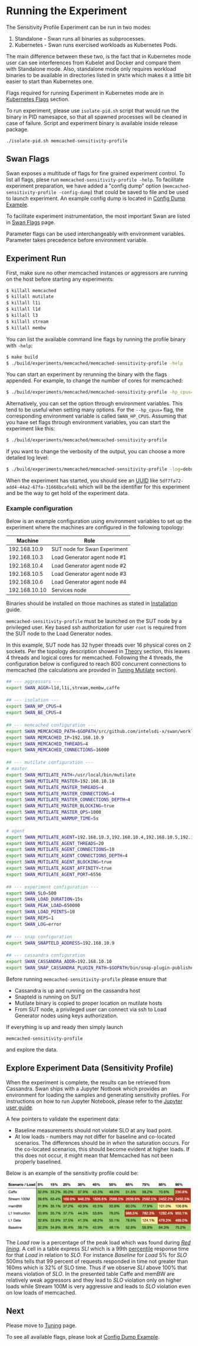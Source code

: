
# Running the Experiment

The Sensitivity Profile Experiment can be run in two modes:

1. Standalone - Swan runs all binaries as subprocesses.
1. Kubernetes - Swan runs exercised workloads as Kubernetes Pods.

The main difference between these two, is the fact that in Kubernetes mode user can see interferences from Kubelet and Docker and compare them with Standalone mode. Also, standalone mode only requires workload binaries to be available in directories listed in `$PATH` which makes it a little bit easier to start than Kubernetes one.

Flags required for running Experiment in Kubernetes mode are in [Kubernetes Flags](swan_flags.md#Kubernetes-Flags) section.
 
To run experiment, please use `isolate-pid.sh` script that would run the binary in PID namesapce, so that all spawned processes will be cleaned in case of failure. Script and experiment binary is available inside release package.

```
./isolate-pid.sh memcached-sensitivity-profile
```
 
## Swan Flags

Swan exposes a multitude of flags for fine grained experiment control. To list all flags, plese run `memcached-sensitivity-profile -help`. To facilitate experiment preparation, we have added a "config dump" option (`memcached-sensitivity-profile -config-dump`) that could be saved to file and be used to launch experiment. An example config dump is located in [Config Dump Example](config_dump_example.md).

To facilitate experiment instrumentation, the most important Swan are listed in [Swan Flags](swan_flags.md) page.
 
Parameter flags can be used interchangeably with environment variables. Parameter takes precedence before environment variable.

## Experiment Run

First, make sure no other memcached instances or aggressors are running on the host before starting any experiments:
```bash
$ killall memcached
$ killall mutilate
$ killall l1i
$ killall l1d
$ killall l3
$ killall stream
$ killall membw
```

You can list the available command line flags by running the profile binary with `-help`:

```bash
$ make build
$ ./build/experiments/memcached/memcached-sensitivity-profile -help
```

You can start an experiment by rerunning the binary with the flags appended. For example, to change the number of cores for memcached:

```bash
$ ./build/experiments/memcached/memcached-sensitivity-profile -hp_cpus=4
```

Alternatively, you can set the option through environment variables. This tend to be useful when setting many options.
For the `--hp_cpus=` flag, the corresponding environment variable is called `SWAN_HP_CPUS`.
Assuming that you have set flags through environment variables, you can start the experiment like this:

```bash
$ ./build/experiments/memcached/memcached-sensitivity-profile
```

If you want to change the verbosity of the output, you can choose a more detailed log level:

```bash
$ ./build/experiments/memcached/memcached-sensitivity-profile -log=debug
```

When the experiment has started, you should see an [UUID](https://en.wikipedia.org/wiki/Universally_unique_identifier) like `5df7fa72-add4-44a2-67fa-31668bcafe81` which will be the identifier for this experiment and be the way to get hold of the experiment data.

### Example configuration

Below is an example configuration using environment variables to set up the experiment where the machines are configured in the following topology:

|   Machine     |                  Role                  |
|---------------|----------------------------------------|
| 192.168.10.9  | SUT node for Swan Experiment           |
| 192.168.10.3  | Load Generator agent node #1           |
| 192.168.10.4  | Load Generator agent node #2           |
| 192.168.10.5  | Load Generator agent node #3           |
| 192.168.10.6  | Load Generator agent node #4           |
| 192.168.10.10 | Services node                          |

Binaries should be installed on those machines as stated in [Installation](installation.md) guide. 

`memcached-sensitivity-profile` must be launched on the SUT node by a privileged user.
Key based ssh authorization for user `root` is required from the SUT node to the Load Generator nodes.


In this example, SUT node has 32 hyper threads over 16 physical cores on 2 sockets. Per the topology description showed in [Theory](theory.md) section, this leaves 4 threads and logical cores for memcached.
Following the 4 threads, the configuration below is configured to reach 800 concurrent connections to memcached (the calculations are provided in [Tuning Mutilate](tuning.md#Mutilate-Tuning) section). 

```bash
## --- aggressors ---
export SWAN_AGGR=l1d,l1i,stream,membw,caffe

## --- isolation ---
export SWAN_HP_CPUS=4
export SWAN_BE_CPUS=4

## --- memcached configuration ---
export SWAN_MEMCACHED_PATH=$GOPATH/src/github.com/intelsdi-x/swan/workloads/data_caching/memcached/memcached-1.4.25/build/memcached
export SWAN_MEMCACHED_IP=192.168.10.9
export SWAN_MEMCACHED_THREADS=4
export SWAN_MEMCACHED_CONNECTIONS=16000

## --- mutilate configuration ---
# master
export SWAN_MUTILATE_PATH=/usr/local/bin/mutilate
export SWAN_MUTILATE_MASTER=192.168.10.10
export SWAN_MUTILATE_MASTER_THREADS=4
export SWAN_MUTILATE_MASTER_CONNECTIONS=4
export SWAN_MUTILATE_MASTER_CONNECTIONS_DEPTH=4
export SWAN_MUTILATE_MASTER_BLOCKING=true
export SWAN_MUTILATE_MASTER_QPS=1000
export SWAN_MUTILATE_WARMUP_TIME=5s

# agent
export SWAN_MUTILATE_AGENT=192.168.10.3,192.168.10.4,192.168.10.5,192.168.10.6
export SWAN_MUTILATE_AGENT_THREADS=20
export SWAN_MUTILATE_AGENT_CONNECTIONS=10
export SWAN_MUTILATE_AGENT_CONNECTIONS_DEPTH=4
export SWAN_MUTILATE_AGENT_BLOCKING=true
export SWAN_MUTILATE_AGENT_AFFINITY=true
export SWAN_MUTILATE_AGENT_PORT=6556

## --- experiment configuration ---
export SWAN_SLO=500
export SWAN_LOAD_DURATION=15s
export SWAN_PEAK_LOAD=650000
export SWAN_LOAD_POINTS=10
export SWAN_REPS=1
export SWAN_LOG=error

## --- snap configuration
export SWAN_SNAPTELD_ADDRESS=192.168.10.9

## --- cassandra configuration
export SWAN_CASSANDRA_ADDR=192.168.10.10
export SWAN_SNAP_CASSANDRA_PLUGIN_PATH=$GOPATH/bin/snap-plugin-publisher-cassandra
```

Before running `memcached-sensitivity-profile` please ensure that
* Cassandra is up and running on the cassandra host
* Snapteld is running on SUT
* Mutilate binary is copied to proper location on mutilate hosts
* From SUT node, a privileged user can connect via ssh to Load Generator nodes using keys authorization.

If everything is up and ready then simply launch
```
memcached-sensitivity-profile
```

and explore the data.

## Explore Experiment Data (Sensitivity Profile)

When the experiment is complete, the results can be retrieved from Cassandra.
Swan ships with a Jupyter Notbook which provides an environment for loading the samples and generating sensitivity profiles.
For instructions on how to run Jupyter Notebook, please refer to the [Jupyter user guide](../../../jupyter/README.md).

A few pointers to validate the experiment data:

 - Baseline measurements should not violate SLO at any load point.
 - At low loads - numbers may not differ for baseline and co-located scenarios. The differences should be in _when_ the saturation occurs. For the co-located scenarios, this should become evident at higher loads. If this does not occur, it might mean that Memcached has not been properly baselined.

Below is an example of the sensitivity profile could be:

![Sensitivity profile](../../../docs/sensitivity-profile.png)


The _Load_ row is a percentage of the peak load which was found during _[Red lining](https://www.wikiwand.com/en/Redline)_.
A cell in a table express _SLI_ which is a 99th [percentile](https://www.wikiwand.com/en/Percentile) response time for that _Load_ in relation to _SLO_. For instance _Baseline_ for _Load_ 5% for _SLO_ 500ms tells that 99 percent of requests responded in time not greater than 160ms which is 32% of SLO time. Thus if we observe _SLI_ above 100% that means violation of _SLO_.
In the presented table Caffe and memBW are relatively weak aggressors and they lead to _SLO_ violation only on higher loads while Stream 100M is very aggressive and leads to _SLO_ violation even on low loads of memcached.

## Next
Please move to [Tuning](tuning.md) page.

To see all available flags, please look at [Config Dump Example](config_dump_example.md).
